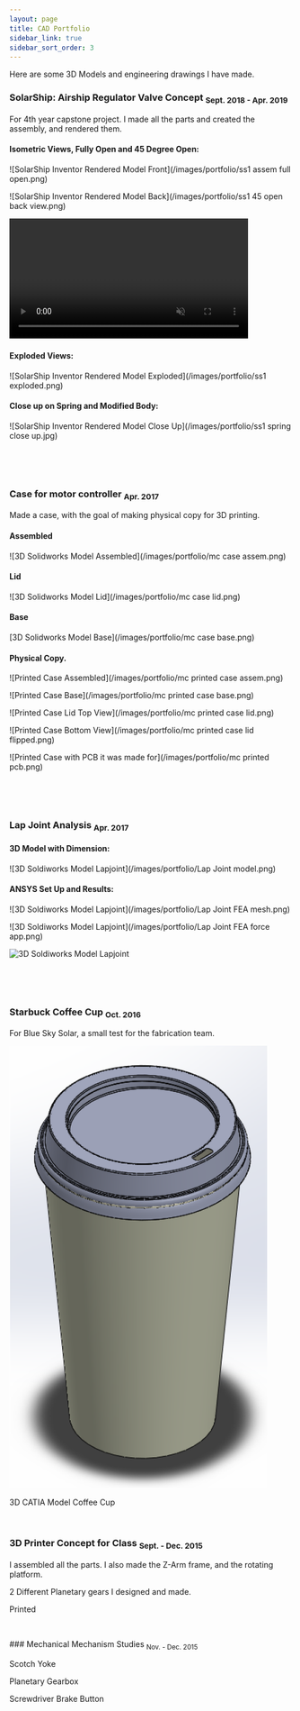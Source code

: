 ```yaml
---
layout: page
title: CAD Portfolio
sidebar_link: true
sidebar_sort_order: 3
---
```


Here are some 3D Models and engineering drawings I have made.

### SolarShip: Airship Regulator Valve Concept <sub> Sept. 2018 - Apr. 2019 </sub>
For 4th year capstone project. I made all the parts and created the assembly, and rendered them.

#### Isometric Views, Fully Open and 45 Degree Open:

![SolarShip Inventor Rendered Model Front](/images/portfolio/ss1 assem full open.png)

![SolarShip Inventor Rendered Model Back](/images/portfolio/ss1 45 open back view.png)

<a href="https://gyazo.com/415405b4618acde840b53b577b668791"><video alt="Valve Opening" width="425" muted loop playsinline controls><source src="https://i.gyazo.com/415405b4618acde840b53b577b668791.mp4" type="video/mp4" /></video></a>

#### Exploded Views:

![SolarShip Inventor Rendered Model Exploded](/images/portfolio/ss1 exploded.png)

#### Close up on Spring and Modified Body:

![SolarShip Inventor Rendered Model Close Up](/images/portfolio/ss1 spring close up.jpg)

<p>&nbsp;</p> 
<p>&nbsp;</p> 

### Case for motor controller <sub> Apr. 2017 </sub>
Made a case, with the goal of making physical copy for 3D printing.

#### Assembled

![3D Solidworks Model Assembled](/images/portfolio/mc case assem.png)

#### Lid

![3D Solidworks Model Lid](/images/portfolio/mc case lid.png)

#### Base

[3D Solidworks Model Base](/images/portfolio/mc case base.png)

#### Physical Copy.

![Printed Case Assembled](/images/portfolio/mc printed case assem.png)

![Printed Case Base](/images/portfolio/mc printed case base.png)

![Printed Case Lid Top View](/images/portfolio/mc printed case lid.png)

![Printed Case Bottom View](/images/portfolio/mc printed case lid flipped.png)

![Printed Case with PCB it was made for](/images/portfolio/mc printed pcb.png)

<p>&nbsp;</p> 
<p>&nbsp;</p> 

### Lap Joint Analysis <sub> Apr. 2017 </sub>

#### 3D Model with Dimension:

![3D Soldiworks Model Lapjoint](/images/portfolio/Lap Joint model.png)

#### ANSYS Set Up and Results:

![3D Soldiworks Model Lapjoint](/images/portfolio/Lap Joint FEA mesh.png)

![3D Soldiworks Model Lapjoint](/images/portfolio/Lap Joint FEA force app.png)

![3D Soldiworks Model Lapjoint](/images/portfolio/Lap-Joint-FEA-results.png)

<p>&nbsp;</p> 
<p>&nbsp;</p> 

### Starbuck Coffee Cup <sub> Oct. 2016 </sub>
For Blue Sky Solar, a small test for the fabrication team.

![image](/images/portfolio/coffee-cup.png "pls work")

3D CATIA Model Coffee Cup
<p>&nbsp;</p> 

### 3D Printer Concept for Class <sub> Sept. - Dec. 2015 </sub>
I assembled all the parts. I also made the Z-Arm frame, and the rotating platform.

2 Different Planetary gears I designed and made.

Printed

<p>&nbsp;</p> 
### Mechanical Mechanism Studies <sub> Nov. - Dec. 2015 </sub>

Scotch Yoke

Planetary Gearbox

Screwdriver Brake Button

